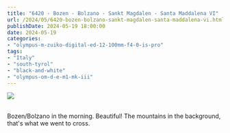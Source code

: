 ```yaml
---
title: "6420 - Bozen - Bolzano - Sankt Magdalen - Santa Maddalena VI"
url: /2024/05/6420-bozen-bolzano-sankt-magdalen-santa-maddalena-vi.html
publishDate: 2024-05-19 18:00:00
date: 2024-05-19
categories:
- "olympus-m-zuiko-digital-ed-12-100mm-f4-0-is-pro"
tags:
- "Italy"
- "south-tyrol"
- "black-and-white"
- "olympus-om-d-e-m1-mk-iii"
---
```

<div class="container">
<div class="center"><a target="_blank" href="https://d25zfm9zpd7gm5.cloudfront.net/1200x1200/2020/20200905_070919_lr.jpg"><img class="webfeedsFeaturedVisual" src="https://d25zfm9zpd7gm5.cloudfront.net/0600x0600/2020/20200905_070919_lr.jpg" /></a></div>
</div>
<br />

Bozen/Bolzano in the morning. Beautiful! The mountains in
the background, that's what we went to cross.
